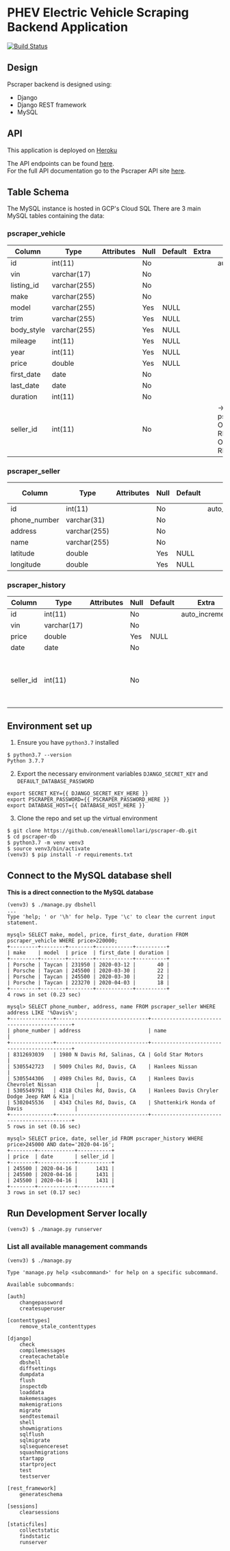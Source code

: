 # PHEV Electric Vehicle Scraping Backend Application
[![Build Status](https://travis-ci.com/eneakllomollari/pscraper-db.svg?token=dyCCbKsyaqSXpEtQ3kCk&branch=master)](https://travis-ci.com/eneakllomollari/pscraper-db)
## Design

Pscraper backend is designed using:

* Django
* Django REST framework
* MySQL

## API

This application is deployed on [Heroku](https://pscraper.herokuapp.com/)

The API endpoints can be found [here](https://pscraper.herokuapp.com/api/v1/). <br>
For the full API documentation go to the Pscraper API site [here](https://pscraper.herokuapp.com/api/v1/docs).

## Table Schema

The MySQL instance is hosted in GCP's Cloud SQL
There are 3 main MySQL tables containing the data:

### pscraper_vehicle

| Column     | Type         | Attributes | Null | Default | Extra | Links to                                                          |
|------------|--------------|------------|------|---------|-------|-------------------------------------------------------------------|
| id         | int(11)      |            | No   |         |       | auto_increment                                                    |
| vin        | varchar(17)  |            | No   |         |       |                                                                   |
| listing_id | varchar(255) |            | No   |         |       |                                                                   |
| make       | varchar(255) |            | No   |         |       |                                                                   |
| model      | varchar(255) |            | Yes  | NULL    |       |                                                                   |
| trim       | varchar(255) |            | Yes  | NULL    |       |                                                                   |
| body_style | varchar(255) |            | Yes  | NULL    |       |                                                                   |
| mileage    | int(11)      |            | Yes  | NULL    |       |                                                                   |
| year       | int(11)      |            | Yes  | NULL    |       |                                                                   |
| price      | double       |            | Yes  | NULL    |       |                                                                   |
| first_date | date         |            | No   |         |       |                                                                   |
| last_date  | date         |            | No   |         |       |                                                                   |
| duration   | int(11)      |            | No   |         |       |                                                                   |
| seller_id  | int(11)      |            | No   |         |       | -> pscraper_seller.id<br>ON UPDATE RESTRICT<br>ON DELETE RESTRICT |

### pscraper_seller

| Column       | Type         | Attributes | Null | Default | Extra          | Links to |
|--------------|--------------|------------|------|---------|----------------|----------|
| id           | int(11)      |            | No   |         | auto_increment |          |
| phone_number | varchar(31)  |            | No   |         |                |          |
| address      | varchar(255) |            | No   |         |                |          |
| name         | varchar(255) |            | No   |         |                |          |
| latitude     | double       |            | Yes  | NULL    |                |          |
| longitude    | double       |            | Yes  | NULL    |                |          |

### pscraper_history

| Column    | Type        | Attributes | Null | Default | Extra          | Links to                                                          |
|-----------|-------------|------------|------|---------|----------------|-------------------------------------------------------------------|
| id        | int(11)     |            | No   |         | auto_increment |                                                                   |
| vin       | varchar(17) |            | No   |         |                |                                                                   |
| price     | double      |            | Yes  | NULL    |                |                                                                   |
| date      | date        |            | No   |         |                |                                                                   |
| seller_id | int(11)     |            | No   |         |                | -> pscraper_seller.id<br>ON UPDATE RESTRICT<br>ON DELETE RESTRICT |

## Environment set up

1. Ensure you have `python3.7` installed

```shell script
$ python3.7 --version
Python 3.7.7
``` 

2. Export the necessary environment variables `DJANGO_SECRET_KEY` and `DEFAULT_DATABASE_PASSWORD` 

```shell script
export SECRET_KEY={{ DJANGO_SECRET_KEY_HERE }}
export PSCRAPER_PASSWORD={{ PSCRAPER_PASSWORD_HERE }}
export DATABASE_HOST={{ DATABASE_HOST_HERE }}
```

3. Clone the repo and set up the virtual environment

```shell script
$ git clone https://github.com/eneakllomollari/pscraper-db.git
$ cd pscraper-db
$ python3.7 -m venv venv3
$ source venv3/bin/activate
(venv3) $ pip install -r requirements.txt
``` 

## Connect to the MySQL database shell

**This is a direct connection to the MySQL database**
```mysql
(venv3) $ ./manage.py dbshell
... 
Type 'help; ' or '\h' for help. Type '\c' to clear the current input statement. 

mysql> SELECT make, model, price, first_date, duration FROM pscraper_vehicle WHERE price>220000; 
+---------+--------+--------+------------+----------+
| make    | model  | price  | first_date | duration |
+---------+--------+--------+------------+----------+
| Porsche | Taycan | 231950 | 2020-03-12 |       40 |
| Porsche | Taycan | 245500 | 2020-03-30 |       22 |
| Porsche | Taycan | 245500 | 2020-03-30 |       22 |
| Porsche | Taycan | 223270 | 2020-04-03 |       18 |
+---------+--------+--------+------------+----------+
4 rows in set (0.23 sec)

mysql> SELECT phone_number, address, name FROM pscraper_seller WHERE address LIKE '%Davis%'; 
+--------------+------------------------------+--------------------------------------------+
| phone_number | address                      | name                                       |
+--------------+------------------------------+--------------------------------------------+
| 8312693039   | 1980 N Davis Rd, Salinas, CA | Gold Star Motors                           |
| 5305542723   | 5009 Chiles Rd, Davis, CA    | Hanlees Nissan                             |
| 5305544306   | 4989 Chiles Rd, Davis, CA    | Hanlees Davis Chevrolet Nissan             |
| 5305549791   | 4318 Chiles Rd, Davis, CA    | Hanlees Davis Chryler Dodge Jeep RAM & Kia |
| 5302045536   | 4343 Chiles Rd, Davis, CA    | Shottenkirk Honda of Davis                 |
+--------------+------------------------------+--------------------------------------------+
5 rows in set (0.16 sec)

mysql> SELECT price, date, seller_id FROM pscraper_history WHERE price>245000 AND date='2020-04-16'; 
+--------+------------+-----------+
| price  | date       | seller_id |
+--------+------------+-----------+
| 245500 | 2020-04-16 |      1431 |
| 245500 | 2020-04-16 |      1431 |
| 245500 | 2020-04-16 |      1431 |
+--------+------------+-----------+
3 rows in set (0.17 sec)
``` 

## Run Development Server locally

```shell script
(venv3) $ ./manage.py runserver
```

### List all available management commands

```shell script
(venv3) $ ./manage.py

Type 'manage.py help <subcommand>' for help on a specific subcommand.

Available subcommands:

[auth]
    changepassword
    createsuperuser

[contenttypes]
    remove_stale_contenttypes

[django]
    check
    compilemessages
    createcachetable
    dbshell
    diffsettings
    dumpdata
    flush
    inspectdb
    loaddata
    makemessages
    makemigrations
    migrate
    sendtestemail
    shell
    showmigrations
    sqlflush
    sqlmigrate
    sqlsequencereset
    squashmigrations
    startapp
    startproject
    test
    testserver

[rest_framework]
    generateschema

[sessions]
    clearsessions

[staticfiles]
    collectstatic
    findstatic
    runserver
```
